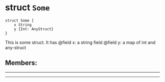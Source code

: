 # struct `Some`

```
struct Some {
    x String
    y {Int: AnyStruct}
}
```

 This is some struct. It has
 @field x: a string field
 @field y: a map of int and any-struct

## Members:


---
---



